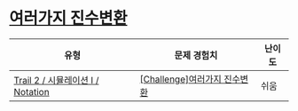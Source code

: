 # [여러가지 진수변환](https://www.codetree.ai/trails/complete/curated-cards/challenge-various-numeral-system-transformations)

|유형|문제 경험치|난이도|
|---|---|---|
|[Trail 2 / 시뮬레이션 I / Notation](https://www.codetree.ai/trail-info/novice-mid/)|[[Challenge]여러가지 진수변환](https://www.codetree.ai/trails/complete/curated-cards/challenge-various-numeral-system-transformations/)|쉬움|

